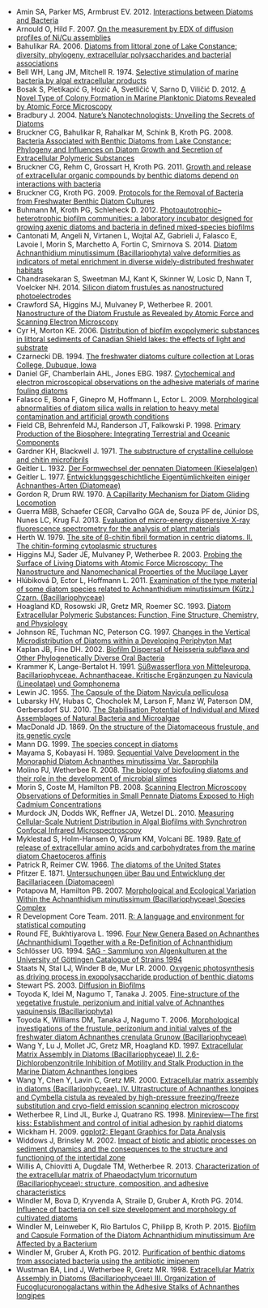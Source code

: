 * Amin SA, Parker MS, Armbrust EV. 2012. [Interactions between Diatoms and Bacteria](http://mmbr.asm.org/content/76/3/667)
* Arnould O, Hild F. 2007. [On the measurement by EDX of diffusion profiles of Ni/Cu assemblies](http://arxiv.org/abs/0712.3636)
* Bahulikar RA. 2006. [Diatoms from littoral zone of Lake Constance: diversity, phylogeny, extracellular polysaccharides and bacterial associations](http://kops.ub.uni-konstanz.de/handle/urn:nbn:de:bsz:352-opus-23773)
* Bell WH, Lang JM, Mitchell R. 1974. [Selective stimulation of marine bacteria by algal extracellular products](http://www.aslo.org/lo/toc/vol_19/issue_5/0833.html)
* Bosak S, Pletikapić G, Hozić A, Svetličić V, Sarno D, Viličić D. 2012. [A Novel Type of Colony Formation in Marine Planktonic Diatoms Revealed by Atomic Force Microscopy](http://dx.doi.org/10.1371/journal.pone.0044851)
* Bradbury J. 2004. [Nature’s Nanotechnologists: Unveiling the Secrets of Diatoms](http://dx.doi.org/10.1371/journal.pbio.0020306)
* Bruckner CG, Bahulikar R, Rahalkar M, Schink B, Kroth PG. 2008. [Bacteria Associated with Benthic Diatoms from Lake Constance: Phylogeny and Influences on Diatom Growth and Secretion of Extracellular Polymeric Substances](http://aem.asm.org/content/74/24/7740.full)
* Bruckner CG, Rehm C, Grossart H, Kroth PG. 2011. [Growth and release of extracellular organic compounds by benthic diatoms depend on interactions with bacteria](http://onlinelibrary.wiley.com/doi/10.1111/j.1462-2920.2010.02411.x/full)
* Bruckner CG, Kroth PG. 2009. [Protocols for the Removal of Bacteria from Freshwater Benthic Diatom Cultures](http://onlinelibrary.wiley.com/doi/10.1111/j.1529-8817.2009.00708.x/abstract)
* Buhmann M, Kroth PG, Schleheck D. 2012. [Photoautotrophic–heterotrophic biofilm communities: a laboratory incubator designed for growing axenic diatoms and bacteria in defined mixed-species biofilms](http://onlinelibrary.wiley.com/doi/10.1111/j.1758-2229.2011.00315.x/abstract)
* Cantonati M, Angeli N, Virtanen L, Wojtal AZ, Gabrieli J, Falasco E, Lavoie I, Morin S, Marchetto A, Fortin C, Smirnova S. 2014. [Diatom Achnanthidium minutissimum (Bacillariophyta) valve deformities as indicators of metal enrichment in diverse widely-distributed freshwater habitats](http://www.sciencedirect.com/science/article/pii/S0048969713011625)
* Chandrasekaran S, Sweetman MJ, Kant K, Skinner W, Losic D, Nann T, Voelcker NH. 2014. [Silicon diatom frustules as nanostructured photoelectrodes](http://pubs.rsc.org/en/content/articlelanding/2014/cc/c4cc04470c)
* Crawford SA, Higgins MJ, Mulvaney P, Wetherbee R. 2001. [Nanostructure of the Diatom Frustule as Revealed by Atomic Force and Scanning Electron Microscopy](http://onlinelibrary.wiley.com/doi/10.1046/j.1529-8817.2001.037004543.x/abstract)
* Cyr H, Morton KE. 2006. [Distribution of biofilm exopolymeric substances in littoral sediments of Canadian Shield lakes: the effects of light and substrate](http://www.nrcresearchpress.com/doi/abs/10.1139/f06-079)
* Czarnecki DB. 1994. [The freshwater diatoms culture collection at Loras College, Dubuque, Iowa](http://www.algaebase.org/search/species/detail/?species_id=Ge79396858528c750)
* Daniel GF, Chamberlain AHL, Jones EBG. 1987. [Cytochemical and electron microscopical observations on the adhesive materials of marine fouling diatoms](http://www.tandfonline.com/doi/abs/10.1080/00071618700650131)
* Falasco E, Bona F, Ginepro M, Hoffmann L, Ector L. 2009. [Morphological abnormalities of diatom silica walls in relation to heavy metal contamination and artificial growth conditions](http://www.ajol.info/index.php/wsa/article/view/49185)
* Field CB, Behrenfeld MJ, Randerson JT, Falkowski P. 1998. [Primary Production of the Biosphere: Integrating Terrestrial and Oceanic Components](http://www.sciencemag.org/content/281/5374/237)
* Gardner KH, Blackwell J. 1971. [The substructure of crystalline cellulose and chitin microfibrils](http://onlinelibrary.wiley.com/doi/10.1002/polc.5070360124/abstract)
* Geitler L. 1932. [Der Formwechsel der pennaten Diatomeen (Kieselalgen)](https://books.google.de/books?id=RZULAQAAIAAJ)
* Geitler L. 1977. [Entwicklungsgeschichtliche Eigentümlichkeiten einiger Achnanthes-Arten (Diatomeae)](http://link.springer.com/article/10.1007/BF00986291)
* Gordon R, Drum RW. 1970. [A Capillarity Mechanism for Diatom Gliding Locomotion](http://www.pnas.org/content/67/1/338)
* Guerra MBB, Schaefer CEGR, Carvalho GGA de, Souza PF de, Júnior DS, Nunes LC, Krug FJ. 2013. [Evaluation of micro-energy dispersive X-ray fluorescence spectrometry for the analysis of plant materials](http://pubs.rsc.org/en/content/articlelanding/2013/ja/c3ja50084e)
* Herth W. 1979. [The site of β-chitin fibril formation in centric diatoms. II. The chitin-forming cytoplasmic structures](http://www.sciencedirect.com/science/article/pii/S0022532079901382)
* Higgins MJ, Sader JE, Mulvaney P, Wetherbee R. 2003. [Probing the Surface of Living Diatoms with Atomic Force Microscopy: The Nanostructure and Nanomechanical Properties of the Mucilage Layer](http://onlinelibrary.wiley.com/doi/10.1046/j.1529-8817.2003.02163.x/abstract)
* Hlúbiková D, Ector L, Hoffmann L. 2011. [Examination of the type material of some diatom species related to Achnanthidium minutissimum (Kütz.) Czarn. (Bacillariophyceae)](http://dx.doi.org/10.1127/1864-1318/2011/0136-0019)
* Hoagland KD, Rosowski JR, Gretz MR, Roemer SC. 1993. [Diatom Extracellular Polymeric Substances: Function, Fine Structure, Chemistry, and Physiology](http://onlinelibrary.wiley.com/doi/10.1111/j.0022-3646.1993.00537.x/abstract)
* Johnson RE, Tuchman NC, Peterson CG. 1997. [Changes in the Vertical Microdistribution of Diatoms within a Developing Periphyton Mat](http://www.jstor.org/stable/1468140)
* Kaplan JB, Fine DH. 2002. [Biofilm Dispersal of Neisseria subflava and Other Phylogenetically Diverse Oral Bacteria](http://aem.asm.org/content/68/10/4943)
* Krammer K, Lange-Bertalot H. 1991. [Süßwasserflora von Mitteleuropa, Bacillariophyceae. Achnanthaceae. Kritische Ergänzungen zu Navicula (Lineolatae) und Gomphonema](https://books.google.de/books?id=bjY7QAAACAAJ)
* Lewin JC. 1955. [The Capsule of the Diatom Navicula pelliculosa](http://mic.sgmjournals.org/content/13/1/162)
* Lubarsky HV, Hubas C, Chocholek M, Larson F, Manz W, Paterson DM, Gerbersdorf SU. 2010. [The Stabilisation Potential of Individual and Mixed Assemblages of Natural Bacteria and Microalgae](http://dx.doi.org/10.1371/journal.pone.0013794)
* MacDonald JD. 1869. [On the structure of the Diatomaceous frustule, and its genetic cycle](http://www.tandfonline.com/doi/abs/10.1080/00222936908695866)
* Mann DG. 1999. [The species concept in diatoms](http://www.phycologia.org/doi/abs/10.2216/i0031-8884-38-6-437.1)
* Mayama S, Kobayasi H. 1989. [Sequential Valve Development in the Monoraphid Diatom Achnanthes minutissima Var. Saprophila](http://dx.doi.org/10.1080/0269249X.1989.9705056)
* Molino PJ, Wetherbee R. 2008. [The biology of biofouling diatoms and their role in the development of microbial slimes](http://www.tandfonline.com/doi/abs/10.1080/08927010802254583)
* Morin S, Coste M, Hamilton PB. 2008. [Scanning Electron Microscopy Observations of Deformities in Small Pennate Diatoms Exposed to High Cadmium Concentrations](http://onlinelibrary.wiley.com/doi/10.1111/j.1529-8817.2008.00587.x/abstract)
* Murdock JN, Dodds WK, Reffner JA, Wetzel DL. 2010. [Measuring Cellular-Scale Nutrient Distribution in Algal Biofilms with Synchrotron Confocal Infrared Microspectroscopy](http://www.spectroscopyonline.com/node/221867)
* Myklestad S, Holm-Hansen O, Vårum KM, Volcani BE. 1989. [Rate of release of extracellular amino acids and carbohydrates from the marine diatom Chaetoceros affinis](http://plankt.oxfordjournals.org/content/11/4/763)
* Patrick R, Reimer CW. 1966. [The diatoms of the United States](https://repositories.tdl.org/tamug-ir/handle/1969.3/20795)
* Pfitzer E. 1871. [Untersuchungen über Bau und Entwicklung der Bacillariaceen (Diatomaceen)](http://books.google.de/books?id=DT89AQAAMAAJ)
* Potapova M, Hamilton PB. 2007. [Morphological and Ecological Variation Within the Achnanthidium minutissimum (Bacillariophyceae) Species Complex](http://onlinelibrary.wiley.com/doi/10.1111/j.1529-8817.2007.00332.x/abstract)
* R Development Core Team. 2011. [R: A language and environment for statistical computing](http://www.R-project.org/)
* Round FE, Bukhtiyarova L. 1996. [Four New Genera Based on Achnanthes (Achnanthidium) Together with a Re-Definition of Achnanthidium](http://www.tandfonline.com/doi/abs/10.1080/0269249X.1996.9705389)
* Schlösser UG. 1994. [SAG - Sammlung von Algenkulturen at the University of Göttingen Catalogue of Strains 1994](http://onlinelibrary.wiley.com/doi/10.1111/j.1438-8677.1994.tb00784.x/abstract)
* Staats N, Stal LJ, Winder B de, Mur LR. 2000. [Oxygenic photosynthesis as driving process in exopolysaccharide production of benthic diatoms](http://www.int-res.com/abstracts/meps/v193/p261-269/)
* Stewart PS. 2003. [Diffusion in Biofilms](http://jb.asm.org/content/185/5/1485)
* Toyoda K, Idei M, Nagumo T, Tanaka J. 2005. [Fine-structure of the vegetative frustule, perizonium and initial valve of Achnanthes yaquinensis (Bacillariophyta)](http://dx.doi.org/10.1080/09670260500150511)
* Toyoda K, Williams DM, Tanaka J, Nagumo T. 2006. [Morphological investigations of the frustule, perizonium and initial valves of the freshwater diatom Achnanthes crenulata Grunow (Bacillariophyceae)](http://onlinelibrary.wiley.com/doi/10.1111/j.1440-1835.2006.00420.x/abstract)
* Wang Y, Lu J, Mollet JC, Gretz MR, Hoagland KD. 1997. [Extracellular Matrix Assembly in Diatoms (Bacillariophyceae) II. 2,6-Dichlorobenzonitrile Inhibition of Motility and Stalk Production in the Marine Diatom Achnanthes longipes](http://www.plantphysiol.org/content/113/4/1071)
* Wang Y, Chen Y, Lavin C, Gretz MR. 2000. [Extracellular matrix assembly in diatoms (Bacillariophyceae). IV. Ultrastructure of Achnanthes longipes and Cymbella cistula as revealed by high-pressure freezing/freeze substitution and cryo-field emission scanning electron microscopy](http://onlinelibrary.wiley.com/doi/10.1046/j.1529-8817.2000.99102.x/abstract)
* Wetherbee R, Lind JL, Burke J, Quatrano RS. 1998. [Minireview—The first kiss: Establishment and control of initial adhesion by raphid diatoms](http://dx.doi.org/10.1046/j.1529-8817.1998.340009.x)
* Wickham H. 2009. [ggplot2: Elegant Graphics for Data Analysis](http://ggplot2.org/book/)
* Widdows J, Brinsley M. 2002. [Impact of biotic and abiotic processes on sediment dynamics and the consequences to the structure and functioning of the intertidal zone](http://www.sciencedirect.com/science/article/pii/S138511010200148X)
* Willis A, Chiovitti A, Dugdale TM, Wetherbee R. 2013. [Characterization of the extracellular matrix of Phaeodactylum tricornutum (Bacillariophyceae): structure, composition, and adhesive characteristics](http://onlinelibrary.wiley.com/doi/10.1111/jpy.12103/abstract)
* Windler M, Bova D, Kryvenda A, Straile D, Gruber A, Kroth PG. 2014. [Influence of bacteria on cell size development and morphology of cultivated diatoms](http://onlinelibrary.wiley.com/doi/10.1111/pre.12059/abstract)
* Windler M, Leinweber K, Rio Bartulos C, Philipp B, Kroth P. 2015. [Biofilm and Capsule Formation of the Diatom Achnanthidium minutissimum Are Affected by a Bacterium](http://onlinelibrary.wiley.com/doi/10.1111/jpy.12280/abstract)
* Windler M, Gruber A, Kroth PG. 2012. [Purification of benthic diatoms from associated bacteria using the antibiotic imipenem](http://kops.uni-konstanz.de/handle/123456789/21968)
* Wustman BA, Lind J, Wetherbee R, Gretz MR. 1998. [Extracellular Matrix Assembly in Diatoms (Bacillariophyceae) III. Organization of Fucoglucuronogalactans within the Adhesive Stalks of Achnanthes longipes](http://www.plantphysiol.org/content/116/4/1431)
